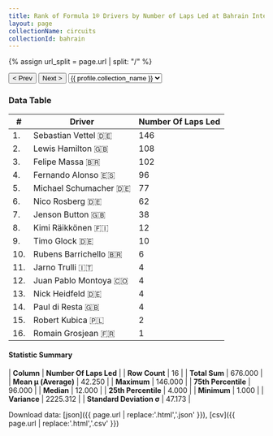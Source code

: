 ```yaml
---
title: Rank of Formula 1® Drivers by Number of Laps Led at Bahrain International Circuit
layout: page
collectionName: circuits
collectionId: bahrain
---
```


{% assign url_split = page.url | split: "/" %}
<div id="collection-navigation">
<button onclick="selector.options[selector.selectedIndex-1].value && (window.location = selector.options[selector.selectedIndex-1].value);">&lt; Prev</button>
<button onclick="selector.options[selector.selectedIndex+1].value && (window.location = selector.options[selector.selectedIndex+1].value);">Next &gt;</button>
<select id="selector" onchange="this.options[this.selectedIndex].value && (window.location = this.options[this.selectedIndex].value);">
  {% for collectionId in site.data[page.collectionName].refs %}
    {% if collectionId == page.collectionId %}
      {% assign selected = "selected" %}
    {% else %}
      {% assign selected = "" %}
    {% endif %}
    {% assign profile = site.data[page.collectionName][collectionId].profile %}
    <option value="/f1/{{ page.collectionName }}/{{ collectionId }}/{{ url_split[4] }}" {{ selected }}>{{ profile.collection_name }}</option>
  {% endfor %}
</select>
</div>

<canvas id="chart" width="400" height="180"></canvas>
<script>
var data = {
    "datasets": [
        {
            "backgroundColor": [
                "#9C8E8D",
                "#9C8E8D",
                "#9C8E8D",
                "#9C8E8D",
                "#9C8E8D",
                "#9C8E8D",
                "#9C8E8D",
                "#9C8E8D",
                "#9C8E8D",
                "#9C8E8D",
                "#9C8E8D",
                "#9C8E8D",
                "#9C8E8D",
                "#9C8E8D",
                "#9C8E8D",
                "#9C8E8D"
            ],
            "borderColor": [
                "#1D181E",
                "#1D181E",
                "#1D181E",
                "#1D181E",
                "#1D181E",
                "#1D181E",
                "#1D181E",
                "#1D181E",
                "#1D181E",
                "#1D181E",
                "#1D181E",
                "#1D181E",
                "#1D181E",
                "#1D181E",
                "#1D181E",
                "#1D181E"
            ],
            "borderWidth": 1,
            "data": [
                146.0,
                108.0,
                102.0,
                96.0,
                77.0,
                62.0,
                38.0,
                12.0,
                10.0,
                6.0,
                4.0,
                4.0,
                4.0,
                4.0,
                2.0,
                1.0
            ],
            "label": "Number Of Laps Led"
        }
    ],
    "labels": [
        "Sebastian Vettel",
        "Lewis Hamilton",
        "Felipe Massa",
        "Fernando Alonso",
        "Michael Schumacher",
        "Nico Rosberg",
        "Jenson Button",
        "Kimi Räikkönen",
        "Timo Glock",
        "Rubens Barrichello",
        "Jarno Trulli",
        "Juan Pablo Montoya",
        "Nick Heidfeld",
        "Paul di Resta",
        "Robert Kubica",
        "Romain Grosjean"
    ]
};
var options = {
  legend: {
    display: false
  },
  scales: {
    xAxes: [{
      ticks: {
        beginAtZero: true,
        maxRotation: 180,
        display: window.innerWidth > 800
      }
    }],
    yAxes: [{
      ticks: {
        beginAtZero: true
      }
    }]
  },
  onResize: function(chart, size) {
    chart.options.scales.xAxes[0].ticks.display = size.width > 800;
  }
};
var chart = new Chart("chart", {
    data: data,
    type: 'bar',
    options: options
});
</script>



### Data Table

| # | Driver | Number Of Laps Led |
|--|--|--|
| 1. | Sebastian Vettel 🇩🇪 | 146 |
| 2. | Lewis Hamilton 🇬🇧 | 108 |
| 3. | Felipe Massa 🇧🇷 | 102 |
| 4. | Fernando Alonso 🇪🇸 | 96 |
| 5. | Michael Schumacher 🇩🇪 | 77 |
| 6. | Nico Rosberg 🇩🇪 | 62 |
| 7. | Jenson Button 🇬🇧 | 38 |
| 8. | Kimi Räikkönen 🇫🇮 | 12 |
| 9. | Timo Glock 🇩🇪 | 10 |
| 10. | Rubens Barrichello 🇧🇷 | 6 |
| 11. | Jarno Trulli 🇮🇹 | 4 |
| 12. | Juan Pablo Montoya 🇨🇴 | 4 |
| 13. | Nick Heidfeld 🇩🇪 | 4 |
| 14. | Paul di Resta 🇬🇧 | 4 |
| 15. | Robert Kubica 🇵🇱 | 2 |
| 16. | Romain Grosjean 🇫🇷 | 1 |

#### Statistic Summary

| **Column** | **Number Of Laps Led** |
| **Row Count** | 16 |
| **Total Sum** | 676.000 |
| **Mean μ (Average)** | 42.250 |
| **Maximum** | 146.000 |
| **75th Percentile** | 96.000 |
| **Median** | 12.000 |
| **25th Percentile** | 4.000 |
| **Minimum** | 1.000 |
| **Variance** | 2225.312 |
| **Standard Deviation σ** | 47.173 |

Download data: [json]({{ page.url | replace:'.html','.json' }}), [csv]({{ page.url | replace:'.html','.csv' }})
